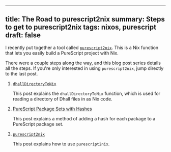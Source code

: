 ------------------------------------------------------
title: The Road to purescript2nix
summary: Steps to get to purescript2nix
tags: nixos, purescript
draft: false
------------------------------------------------------

I recently put together a tool called
[`purescript2nix`](https://github.com/cdepillabout/purescript2nix).
This is a Nix function that lets you easily build a PureScript project with
Nix.

There were a couple steps along the way, and this blog post series details all
the steps.  If you're only interested in using `purescript2nix`, jump directly
to the last post.

1.  [`dhallDirectoryToNix`](./2021-12-10-dhallDirectoryToNix)

    This post explains the `dhallDirectoryToNix` function, which is used for
    reading a directory of Dhall files in as Nix code.

2.  [PureScript Package Sets with Hashes](./2021-12-10-purescript-package-set-with-hashes)

    This post explains a method of adding a hash for each package to a
    PureScript package set.

3.  [`purescript2nix`](./2021-12-10-purescript2nix.md)

    This post explains how to use `purescript2nix`.
